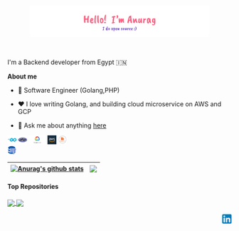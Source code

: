 <p align="center"><a href="https://github.com/haitham911"><img width="80%" alt="Hello, I'm Haitham. I do open source!" src="./assets/gh-readme-header.png" /></a></p>

<br />

I'm a Backend developer from Egypt 🇮🇳

**About me**

- 💼 Software Engineer (Golang,PHP)

- ❤️ I love writing Golang, and building cloud microservice on AWS and GCP

- 💬 Ask me about anything [here](https://github.com/haitham911/Haitham/issues)

<code><img height="20" alt="golang" src="https://github.com/haitham911/Haitham/blob/main/assets/go.png"></code>
<code><img height="20" alt="php" src="https://github.com/haitham911/Haitham/blob/main/assets/php.png"></code>
<code><img height="20" alt="gcp" src="https://github.com/haitham911/Haitham/blob/main/assets/gcp.png"></code>
<code><img height="20" alt="aws" src="https://github.com/haitham911/Haitham/blob/main/assets/aws.png"></code>
<code><img height="20" alt="rabbitmq" src="https://github.com/haitham911/Haitham/blob/main/assets/rabbit.png"></code>    
<code><img height="20" alt="postgres" src="https://github.com/haitham911/Haitham/blob/main/assets/pg.png"></code>    

| <a href="https://github.com/anuraghazra/github-readme-stats"><img align="center" src="https://github-readme-stats.vercel.app/api?username=haitham911&show_icons=true&include_all_commits=true&theme=buefy&hide_border=true" alt="Anurag's github stats" /></a> | <a href="https://github.com/anuraghazra/github-readme-stats"><img align="center" src="https://github-readme-stats.vercel.app/api/top-langs/?username=haitham911&layout=compact&theme=buefy&hide_border=true" /></a> |
| ------------- | ------------- |

#### Top Repositories


<a href="https://github.com/haitham911/fullstack">
  <img align="center" src="https://github-readme-stats.vercel.app/api/pin/?username=haitham911&repo=fullstack&theme=buefy" />
</a>
<a href="https://github.com/haitham911/cd0354-monolith-to-microservices-project">
  <img align="center" src="https://github-readme-stats.vercel.app/api/pin/?username=haitham911&repo=cd0354-monolith-to-microservices-project&theme=buefy" />
</a>

<br />
<br />

<a href="https://www.linkedin.com/in/haitham-rageh-52b52a10b">
  <img align="right" alt="Haitham Rageh | Linkedin" width="21px" src="https://github.com/haitham911/Haitham/blob/main/assets/LinkedIn_icon.svg.png" />
</a>

